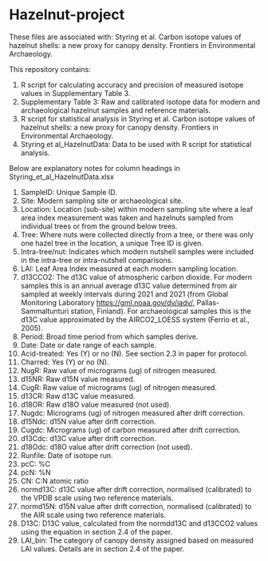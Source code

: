 # Hazelnut-project

These files are associated with: Styring et al. Carbon isotope values of hazelnut shells: a new proxy for canopy density. Frontiers in Environmental Archaeology.

This repository contains:
1. R script for calculating accuracy and precision of measured isotope values in Supplementary Table 3.
2. Supplementary Table 3: Raw and calibrated isotope data for modern and archaeological hazelnut samples and reference materials.
3. R script for statistical analysis in Styring et al. Carbon isotope values of hazelnut shells: a new proxy for canopy density. Frontiers in Environmental Archaeology.
4. Styring et al_HazelnutData: Data to be used with R script for statistical analysis.

Below are explanatory notes for column headings in Styring_et_al_HazelnutData.xlsx

1. SampleID: Unique Sample ID.
2. Site: Modern sampling site or archaeological site.
3. Location: Location (sub-site) within modern sampling site where a leaf area index measurement was taken and hazelnuts sampled from individual trees or from the ground below trees.
4. Tree: Where nuts were collected directly from a tree, or there was only one hazel tree in the location, a unique Tree ID is given.
5. Intra-tree/nut: Indicates which modern nutshell samples were included in the intra-tree or intra-nutshell comparisons.
6. LAI: Leaf Area Index measured at each modern sampling location.
7. d13CCO2: The d13C value of atmospheric carbon dioxide. For modern samples this is an annual average d13C value determined from air sampled at weekly intervals during 2021 and 2021 (from Global Monitoring Laboratory https://gml.noaa.gov/dv/iadv/, Pallas-Sammaltunturi station, Finland). For archaeological samples this is the d13C value approximated by the AIRCO2_LOESS system (Ferrio et al., 2005).
8. Period: Broad time period from which samples derive.
9. Date: Date or date range of each sample.
10. Acid-treated: Yes (Y) or no (N). See section 2.3 in paper for protocol.
11. Charred: Yes (Y) or no (N).
12. NugR: Raw value of micrograms (ug) of nitrogen measured.
13. d15NR: Raw d15N value measured.
14. CugR: Raw value of micrograms (ug) of nitrogen measured.
15. d13CR: Raw d13C value measured.
16. d18OR: Raw d18O value measured (not used).
17. Nugdc: Micrograms (ug) of nitrogen measured after drift correction.
18. d15Ndc: d15N value after drift correction.
19. Cugdc: Micrograms (ug) of carbon measured after drift correction.
20. d13Cdc: d13C value after drift correction.
21. d18Odc: d18O value after drift correction (not used).
22. Runfile: Date of isotope run.
23. pcC: %C
24. pcN: %N
25. CN: C:N atomic ratio
26. normd13C: d13C value after drift correction, normalised (calibrated) to the VPDB scale using two reference materials.
27. normd15N: d15N value after drift correction, normalised (calibrated) to the AIR scale using two reference materials.
28. D13C: D13C value, calculated from the normdd13C and d13CCO2 values using the equation in section 2.4 of the paper.
29. LAI_bin: The category of canopy density assigned based on measured LAI values. Details are in section 2.4 of the paper.
